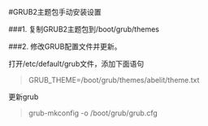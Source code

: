 #GRUB2主题包手动安装设置


###1. 复制GRUB2主题包到/boot/grub/themes


###2. 修改GRUB配置文件并更新。

打开/etc/default/grub文件，添加下面语句

>GRUB_THEME=/boot/grub/themes/abelit/theme.txt

更新grub
>grub-mkconfig -o /boot/grub/grub.cfg